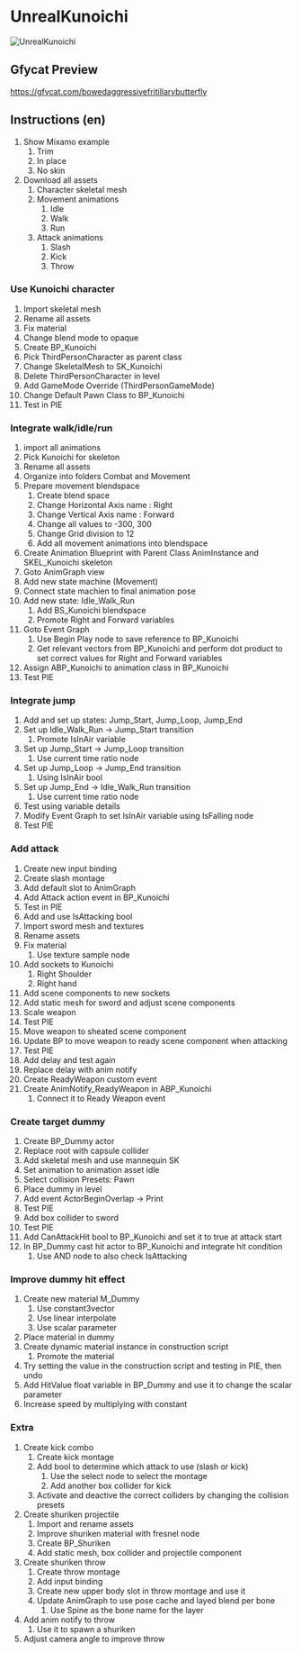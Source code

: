 # UnrealKunoichi
![UnrealKunoichi](https://user-images.githubusercontent.com/6082364/64686463-b62a1d00-d456-11e9-959e-e380b4975645.png)

## Gfycat Preview
https://gfycat.com/bowedaggressivefritillarybutterfly

## Instructions (en)
1. Show Mixamo example
    1. Trim
    1. In place
    1. No skin
1. Download all assets
    1. Character skeletal mesh
    1. Movement animations
        1. Idle
        1. Walk
        1. Run
    1. Attack animations
        1. Slash
        1. Kick
        1. Throw

### Use Kunoichi character
1. Import skeletal mesh
1. Rename all assets
1. Fix material
1. Change blend mode to opaque
1. Create BP_Kunoichi
1. Pick ThirdPersonCharacter as parent class
1. Change SkeletalMesh to SK_Kunoichi
1. Delete ThirdPersonCharacter in level
1. Add GameMode Override (ThirdPersonGameMode)
1. Change Default Pawn Class to BP_Kunoichi
1. Test in PIE

### Integrate walk/idle/run
1. import all animations
1. Pick Kunoichi for skeleton
1. Rename all assets
1. Organize into folders Combat and Movement
1. Prepare movement blendspace
    1. Create blend space
    1. Change Horizontal Axis name : Right
    1. Change Vertical Axis name : Forward
    1. Change all values to -300, 300
    1. Change Grid division to 12
    1. Add all movement animations into blendspace
1. Create Animation Blueprint with Parent Class AnimInstance and SKEL_Kunoichi skeleton
1. Goto AnimGraph view
1. Add new state machine (Movement)
1. Connect state machien to final animation pose
1. Add new state: Idle_Walk_Run
    1. Add BS_Kunoichi blendspace
    1. Promote Right and Forward variables
1. Goto Event Graph
    1. Use Begin Play node to save reference to BP_Kunoichi
    1. Get relevant vectors from BP_Kunoichi and perform dot product to set correct values for Right and Forward variables
1. Assign ABP_Kunoichi to animation class in BP_Kunoichi
1. Test PIE

### Integrate jump
1. Add and set up states: Jump_Start, Jump_Loop, Jump_End
1. Set up Idle_Walk_Run -> Jump_Start transition
    1. Promote IsInAir variable
1. Set up Jump_Start -> Jump_Loop transition
    1. Use current time ratio node
1. Set up Jump_Loop -> Jump_End transition
    1. Using IsInAir bool
1. Set up Jump_End -> Idle_Walk_Run transition
    1. Use current time ratio node
1. Test using variable details
1. Modify Event Graph to set IsInAir variable using IsFalling node
1. Test PIE

### Add attack
1. Create new input binding
1. Create slash montage
1. Add default slot to AnimGraph
1. Add Attack action event in BP_Kunoichi
1. Test in PIE
1. Add and use IsAttacking bool
1. Import sword mesh and textures
1. Rename assets
1. Fix material
    1. Use texture sample node
1. Add sockets to Kunoichi
    1. Right Shoulder
    1. Right hand
1. Add scene components to new sockets
1. Add static mesh for sword and adjust scene components
1. Scale weapon
1. Test PIE
1. Move weapon to sheated scene component
1. Update BP to move weapon to ready scene component when attacking
1. Test PIE
1. Add delay and test again
1. Replace delay with anim notify
1. Create ReadyWeapon custom event
1. Create AnimNotify_ReadyWeapon in ABP_Kunoichi
    1. Connect it to Ready Weapon event

### Create target dummy
1. Create BP_Dummy actor
1. Replace root with capsule collider
1. Add skeletal mesh and use mannequin SK
1. Set animation to animation asset idle
1. Select collision Presets: Pawn
1. Place dummy in level
1. Add event ActorBeginOverlap -> Print
1. Test PIE
1. Add box collider to sword
1. Test PIE
1. Add CanAttackHit bool to BP_Kunoichi and set it to true at attack start
1. In BP_Dummy cast hit actor to BP_Kunoichi and integrate hit condition
    1. Use AND node to also check IsAttacking

### Improve dummy hit effect
1. Create new material M_Dummy
    1. Use constant3vector
    1. Use linear interpolate
    1. Use scalar parameter
1. Place material in dummy
1. Create dynamic material instance in construction script
    1. Promote the material
1. Try setting the value in the construction script and testing in PIE, then undo
1. Add HitValue float variable in BP_Dummy and use it to change the scalar parameter
1. Increase speed by multiplying with constant

### Extra
1. Create kick combo
    1. Create kick montage
    1. Add bool to determine which attack to use (slash or kick)
        1. Use the select node to select the montage
        1. Add another box collider for kick
    1. Activate and deactive the correct colliders by changing the collision presets
1. Create shuriken projectile
    1. Import and rename assets
    1. Improve shuriken material with fresnel node
    1. Create BP_Shuriken
    1. Add static mesh, box collider and projectile component
1. Create shuriken throw
    1. Create throw montage
    1. Add input binding
    1. Create new upper body slot in throw montage and use it
    1. Update AnimGraph to use pose cache and layed blend per bone
        1. Use Spine as the bone name for the layer
1. Add anim notify to throw
    1. Use it to spawn a shuriken
1. Adjust camera angle to improve throw
